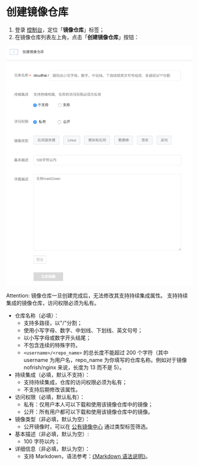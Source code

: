 # 创建镜像仓库

1. 登录 [控制台](https://c.163.com/dashboard#/m/mirrorRepo/)，定位「**镜像仓库**」标签；
2. 在镜像仓库列表左上角，点击「**创建镜像仓库**」按钮：

![](../image/使用指南-创建镜像仓库-创建.png)

<span>Attention:</span>
镜像仓库一旦创建完成后，无法修改其支持持续集成属性。
支持持续集成的镜像仓库，访问权限必须为私有。


* 仓库名称（必填）：
	* 支持多路径，以"/"分割；
    * 使用小写字母、数字、中划线、下划线、英文句号；
    * 以小写字母或数字开头结尾；
    * 不包含连续的特殊字符。
    * `<username>/<repo_name>` 的总长度不能超过 200 个字符（其中 username 为用户名，repo_name 为你填写的仓库名称。例如对于镜像 nofrish/nginx 来说，长度为 13 而不是 5）。
* 持续集成（必填，默认不支持）：
	* 支持持续集成，仓库的访问权限必须为私有；
	* 不支持后期修改该属性。
* 访问权限（必填，默认私有）：
    * 私有：仅用户本人可以下载和使用该镜像仓库中的镜像；
    * 公开：所有用户都可以下载和使用该镜像仓库中的镜像。
* 镜像类型（非必填，默认为空）：
    * 公开镜像时，可以在 [公有镜像中心](https://c.163.com/hub#/m/home/) 通过类型标签筛选。
* 基本描述（非必填，默认为空）:
    * 100 字符以内；
* 详细信息（非必填，默认为空）：
    * 支持 Markdown，语法参考：[《Markdown 语法说明》](http://www.appinn.com/markdown/)。